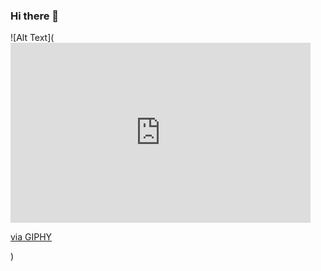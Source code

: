 ### Hi there 👋
![Alt Text]([<iframe src="https://giphy.com/embed/quEsMOrr3hmQ8" width="480" height="288" frameBorder="0" class="giphy-embed" allowFullScreen></iframe><p><a href="https://giphy.com/gifs/matrix-awesome-gifs-gif-quEsMOrr3hmQ8">via GIPHY</a></p>](https://media.giphy.com/media/quEsMOrr3hmQ8/giphy.gif))

<!--
**ronitafter/ronitafter** is a ✨ _special_ ✨ repository because its `README.md` (this file) appears on your GitHub profile.
Here are some ideas to get you started:

- 🔭 I’m currently working on ...
- 🌱 I’m currently learning ...
- 👯 I’m looking to collaborate on ...
- 🤔 I’m looking for help with ...
- 💬 Ask me about ...
- 📫 How to reach me: ...
- 😄 Pronouns: ...
- ⚡ Fun fact: ...
-->

